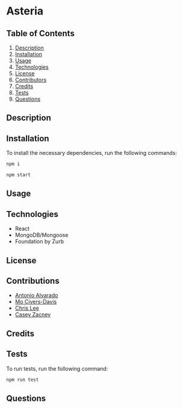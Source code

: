 # Asteria

## Table of Contents
1. [Description](#description)
2. [Installation](#installation)
3. [Usage](#usage)
4. [Technologies](#technologies)
5. [License](#license)
6. [Contributors](#contributors)
7. [Credits](#credits)
8. [Tests](#tests)
9. [Questions](#Questions)

## Description

## Installation
To install the necessary dependencies, run the following commands:
```sh
npm i
```
```sh
npm start
```

## Usage

## Technologies
* React
* MongoDB/Mongoose
* Foundation by Zurb

## License

## Contributions
* [Antonio Alvarado](https://github.com/antonio36alv)
* [Mo Civers-Davis](https://github.com/MoCivers-Davis)
* [Chris Lee](https://github.com/cil5345)
* [Casey Zacney](https://github.com/czacney)

## Credits

## Tests
To run tests, run the following command:
```sh
npm run test
```

## Questions